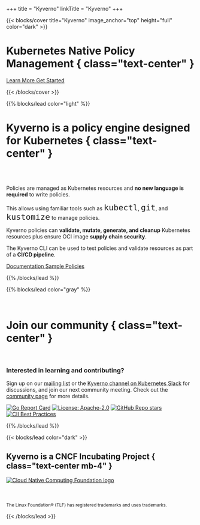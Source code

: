 +++
title = "Kyverno"
linkTitle = "Kyverno"
+++

{{< blocks/cover title="Kyverno" image_anchor="top" height="full" color="dark" >}}
# Kubernetes Native Policy Management { class="text-center" }

<div class="mt-5 mx-auto">
	<a class="btn btn-lg btn-primary mr-3 mb-4" href="#td-block-1">
		Learn More <i class="fa fa-chalkboard-teacher ml-2"></i>
	</a>
	<a class="btn btn-lg btn-secondary mr-3 mb-4" href="/docs/introduction/#quick-start">
		Get Started <i class="fa fa-arrow-alt-circle-right ml-2 "></i>
	  </a>

  <a class="btn btn-link text-info" href="#td-block-1" aria-label="Read more"><i class="fa fa-chevron-circle-down" style="font-size: 400%"></i></a>

</div>
{{< /blocks/cover >}}


{{% blocks/lead color="light" %}}
<br/>

# Kyverno is a policy engine **designed for Kubernetes** { class="text-center" }

<br/>
<br/>

Policies are managed as Kubernetes resources and **no new language is required** to write policies.

This allows using familiar tools such as <code style="font-size: 1.35rem">kubectl</code>, <code style="font-size: 1.35rem">git</code>, and <code style="font-size: 1.35rem">kustomize</code> to manage policies.

Kyverno policies can **validate, mutate, generate, and cleanup** Kubernetes resources plus ensure OCI image **supply chain security**.

The Kyverno CLI can be used to test policies and validate resources as part of a **CI/CD pipeline**.

<div class="mt-5 mx-auto">
	<a class="btn btn-lg btn-primary mr-3 mb-4" href="/docs/introduction/">
		Documentation <i class="fa fa-book ml-2"></i>
	</a>
	<a class="btn btn-lg btn-secondary mr-3 mb-4" href="/policies/">
		Sample Policies <i class="fa fa-shield-alt ml-2 "></i>
  	</a>	
</div>

{{% /blocks/lead %}}


{{% blocks/lead color="gray" %}}

<br/>

# Join our community { class="text-center" }

<br/>

### Interested in learning and contributing?

<p class="mt-5 mx-auto">
	Sign up on our <a href="https://groups.google.com/g/kyverno" target="_blank">mailing list</a> 
	or the <a href="https://slack.k8s.io/#kyverno" target="_blank">Kyverno channel on Kubernetes Slack</a> for discussions, and join 
	our next community meeting. Check out the <a href="/community/" target="_blank">community page</a> for more details. 
</p>

[![Go Report Card](https://goreportcard.com/badge/github.com/kyverno/kyverno)](https://goreportcard.com/report/github.com/kyverno/kyverno) 
[![License: Apache-2.0](https://img.shields.io/github/license/kyverno/kyverno?color=blue)](https://github.com/kyverno/kyverno/)
[![GitHub Repo stars](https://img.shields.io/github/stars/kyverno/kyverno)](https://github.com/kyverno/kyverno/stargazers)
[![CII Best Practices](https://bestpractices.coreinfrastructure.org/projects/5327/badge)](https://bestpractices.coreinfrastructure.org/projects/5327)

{{% /blocks/lead %}}


{{< blocks/lead color="dark" >}}

## Kyverno is a CNCF Incubating Project { class="text-center mb-4" }

<a href="https://www.cncf.io" target="blank">
	<img class="cncf-logo img-fluid" src="/images/logo_cloudnative.png" alt="Cloud Native Computing Foundation logo">
</a>

<br/>
<br/>
<br/>
<br/>

<div class="mt-8 mx-auto">
	<small class="text-white">The Linux Foundation</small><small class="text-white">&reg; (TLF) has registered trademarks and uses trademarks.</small>
</div>

{{< /blocks/lead >}}